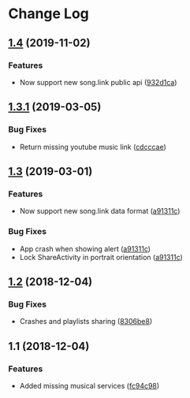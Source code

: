 # Change Log

<a name="1.4"></a>
## [1.4](https://github.com/Ty3uK/songlink-android/compare/v1.3.1...v1.4) (2019-11-02)

### Features

* Now support new song.link public api ([932d1ca](https://github.com/Ty3uK/songlink-android/commit/932d1ca))

<a name="1.3.1"></a>
## [1.3.1](https://github.com/Ty3uK/songlink-android/compare/v1.3...v1.3.1) (2019-03-05)

### Bug Fixes

* Return missing youtube music link ([cdcccae](https://github.com/Ty3uK/songlink-android/commit/cdcccae))

<a name="1.3"></a>
## [1.3](https://github.com/Ty3uK/songlink-android/compare/v1.2...v1.3) (2019-03-01)

### Features

* Now support new song.link data format ([a91311c](https://github.com/Ty3uK/songlink-android/commit/a91311c))

### Bug Fixes

* App crash when showing alert ([a91311c](https://github.com/Ty3uK/songlink-android/commit/a91311c))
* Lock ShareActivity in portrait orientation ([a91311c](https://github.com/Ty3uK/songlink-android/commit/a91311c))

<a name="1.2"></a>
## [1.2](https://github.com/Ty3uK/songlink-android/compare/v1.1...v1.2) (2018-12-04)

### Bug Fixes

* Crashes and playlists sharing ([8306be8](https://github.com/Ty3uK/songlink-android/commit/8306be8))

<a name="1.1"></a>
## 1.1 (2018-12-04)

### Features

* Added missing musical services ([fc94c98](https://github.com/Ty3uK/songlink-android/commit/fc94c98))
